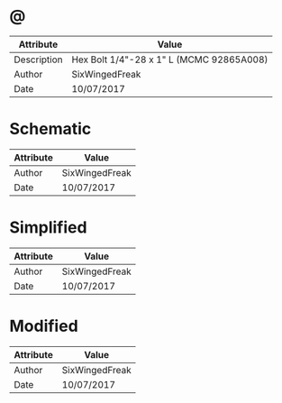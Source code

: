 # @
| Attribute | Value |
| ---  | ---     |
| Description | Hex Bolt 1/4&quot;-28 x 1&quot; L (MCMC 92865A008) |
| Author | SixWingedFreak |
| Date | 10/07/2017 |
# Schematic
| Attribute | Value |
| ---  | ---     |
| Author | SixWingedFreak |
| Date | 10/07/2017 |
# Simplified
| Attribute | Value |
| ---  | ---     |
| Author | SixWingedFreak |
| Date | 10/07/2017 |
# Modified
| Attribute | Value |
| ---  | ---     |
| Author | SixWingedFreak |
| Date | 10/07/2017 |
